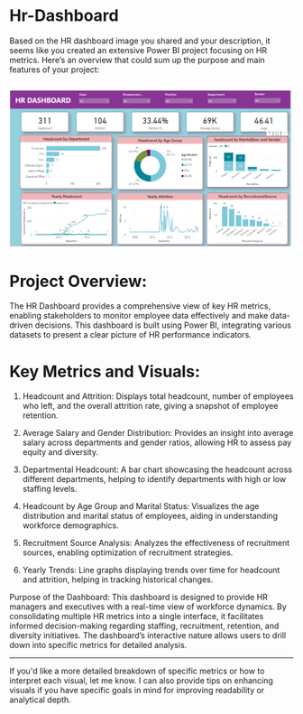 # Hr-Dashboard
Based on the HR dashboard image you shared and your description, it seems like you created an extensive Power BI project focusing on HR metrics. Here’s an overview that could sum up the purpose and main features of your project:

![dashboard](https://github.com/shivavirat677/HR-Dashboard__powerbi/blob/main/Screenshot%202025-01-25%20152302.png)
---

# Project Overview:

The HR Dashboard provides a comprehensive view of key HR metrics, enabling stakeholders to monitor employee data effectively and make data-driven decisions. This dashboard is built using Power BI, integrating various datasets to present a clear picture of HR performance indicators.

# Key Metrics and Visuals:

1. Headcount and Attrition: Displays total headcount, number of employees who left, and the overall attrition rate, giving a snapshot of employee retention.


2. Average Salary and Gender Distribution: Provides an insight into average salary across departments and gender ratios, allowing HR to assess pay equity and diversity.


3. Departmental Headcount: A bar chart showcasing the headcount across different departments, helping to identify departments with high or low staffing levels.


4. Headcount by Age Group and Marital Status: Visualizes the age distribution and marital status of employees, aiding in understanding workforce demographics.


5. Recruitment Source Analysis: Analyzes the effectiveness of recruitment sources, enabling optimization of recruitment strategies.


6. Yearly Trends: Line graphs displaying trends over time for headcount and attrition, helping in tracking historical changes.



Purpose of the Dashboard: This dashboard is designed to provide HR managers and executives with a real-time view of workforce dynamics. By consolidating multiple HR metrics into a single interface, it facilitates informed decision-making regarding staffing, recruitment, retention, and diversity initiatives. The dashboard’s interactive nature allows users to drill down into specific metrics for detailed analysis.


---

If you'd like a more detailed breakdown of specific metrics or how to interpret each visual, let me know. I can also provide tips on enhancing visuals if you have specific goals in mind for improving readability or analytical depth.
